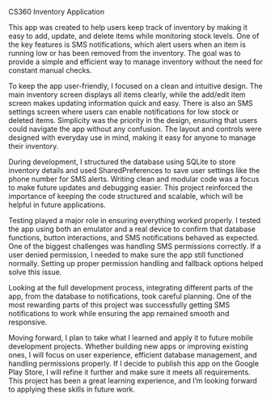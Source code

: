 CS360 Inventory Application

This app was created to help users keep track of inventory by making it easy to add, update, and delete items while monitoring stock levels. One of the key features is SMS notifications, which alert users when an item is running low or has been removed from the inventory. The goal was to provide a simple and efficient way to manage inventory without the need for constant manual checks.

To keep the app user-friendly, I focused on a clean and intuitive design. The main inventory screen displays all items clearly, while the add/edit item screen makes updating information quick and easy. There is also an SMS settings screen where users can enable notifications for low stock or deleted items. Simplicity was the priority in the design, ensuring that users could navigate the app without any confusion. The layout and controls were designed with everyday use in mind, making it easy for anyone to manage their inventory.

During development, I structured the database using SQLite to store inventory details and used SharedPreferences to save user settings like the phone number for SMS alerts. Writing clean and modular code was a focus to make future updates and debugging easier. This project reinforced the importance of keeping the code structured and scalable, which will be helpful in future applications.

Testing played a major role in ensuring everything worked properly. I tested the app using both an emulator and a real device to confirm that database functions, button interactions, and SMS notifications behaved as expected. One of the biggest challenges was handling SMS permissions correctly. If a user denied permission, I needed to make sure the app still functioned normally. Setting up proper permission handling and fallback options helped solve this issue.

Looking at the full development process, integrating different parts of the app, from the database to notifications, took careful planning. One of the most rewarding parts of this project was successfully getting SMS notifications to work while ensuring the app remained smooth and responsive.

Moving forward, I plan to take what I learned and apply it to future mobile development projects. Whether building new apps or improving existing ones, I will focus on user experience, efficient database management, and handling permissions properly. If I decide to publish this app on the Google Play Store, I will refine it further and make sure it meets all requirements. This project has been a great learning experience, and I’m looking forward to applying these skills in future work.
